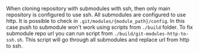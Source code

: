 When cloning repository with submodules with ssh, then only main repository is configured to use ssh.
All submodules are configured to use http. It is possible to check in `.git/modules/{module_path}/config`.
In this case push to submodule won't work using scripts from `./build` folder. To fix submodule repo url
you can run script from `./build/git-modules-http-to-ssh.sh`. This script will go through all submodules
and replace url from http to ssh.
